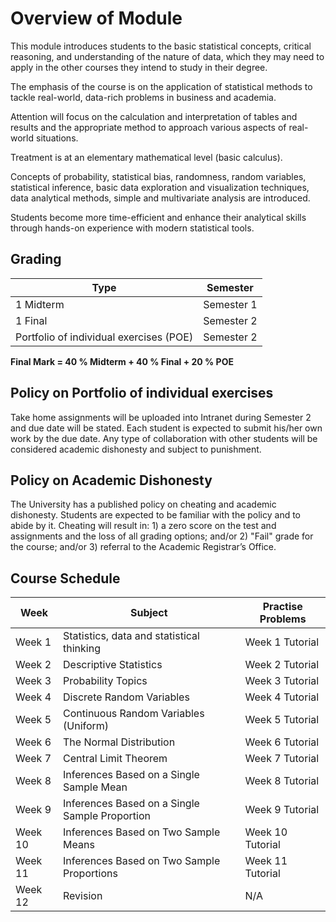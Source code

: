 # Overview of Module

This module introduces students to the basic statistical concepts, critical reasoning, and understanding of the nature of data, which they may need to apply in the other courses they intend to study in their degree.

The emphasis of the course is on the application of statistical methods to tackle real-world, data-rich problems in business and academia.

Attention will focus on the calculation and interpretation of tables and results and the appropriate method to approach various aspects of real-world situations.

Treatment is at an elementary mathematical level (basic calculus).

Concepts of probability, statistical bias, randomness, random variables, statistical inference, basic data exploration and visualization techniques, data analytical methods, simple and multivariate analysis are introduced.

Students become more time-efficient and enhance their analytical skills through hands-on experience with modern statistical tools.

## Grading

| Type                                    | Semester   |
| --------------------------------------- | ---------- |
| 1 Midterm                               | Semester 1 |
| 1 Final                                 | Semester 2 |
| Portfolio of individual exercises (POE) | Semester 2 |

**Final Mark = 40 % Midterm + 40 % Final + 20 % POE**

## Policy on Portfolio of individual exercises

Take home assignments will be uploaded into Intranet during Semester 2 and due date will be stated.
Each student is expected to submit his/her own work by the due date. Any type of collaboration with
other students will be considered academic dishonesty and subject to punishment.

## Policy on Academic Dishonesty

The University has a published policy on cheating and academic dishonesty. Students are expected to
be familiar with the policy and to abide by it. Cheating will result in: 1) a zero score on the test and
assignments and the loss of all grading options; and/or 2) "Fail" grade for the course; and/or 3)
referral to the Academic Registrar’s Office.

## Course Schedule

| Week    | Subject                                        | Practise Problems |
| ------- | ---------------------------------------------- | ----------------- |
| Week 1  | Statistics, data and statistical thinking      | Week 1 Tutorial   |
| Week 2  | Descriptive Statistics                         | Week 2 Tutorial   |
| Week 3  | Probability Topics                             | Week 3 Tutorial   |
| Week 4  | Discrete Random Variables                      | Week 4 Tutorial   |
| Week 5  | Continuous Random Variables (Uniform)          | Week 5 Tutorial   |
| Week 6  | The Normal Distribution                        | Week 6 Tutorial   |
| Week 7  | Central Limit Theorem                          | Week 7 Tutorial   |
| Week 8  | Inferences Based on a Single Sample Mean       | Week 8 Tutorial   |
| Week 9  | Inferences Based on a Single Sample Proportion | Week 9 Tutorial   |
| Week 10 | Inferences Based on Two Sample Means           | Week 10 Tutorial  |
| Week 11 | Inferences Based on Two Sample Proportions     | Week 11 Tutorial  |
| Week 12 | Revision                                       | N/A               |
